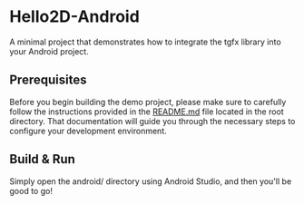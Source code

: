 # Hello2D-Android

A minimal project that demonstrates how to integrate the tgfx library into your Android project.

## Prerequisites

Before you begin building the demo project, please make sure to carefully follow the instructions
provided in the [README.md](../README.md) file located in the root directory. That documentation will guide 
you through the necessary steps to configure your development environment.

## Build & Run

Simply open the android/ directory using Android Studio, and then you'll be good to go!

